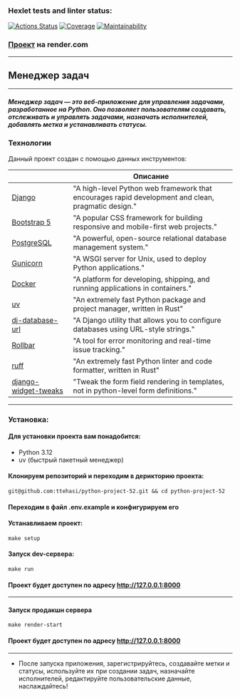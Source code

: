 ### Hexlet tests and linter status:
[![Actions Status](https://github.com/ttehasi/python-project-52/actions/workflows/hexlet-check.yml/badge.svg)](https://github.com/ttehasi/python-project-52/actions)
[![Coverage](https://github.com/ttehasi/python-project-52/actions/workflows/my-check.yml/badge.svg)](https://github.com/ttehasi/python-project-52/actions/workflows/my-check.yml)
[![Maintainability](https://sonarcloud.io/api/project_badges/measure?project=ttehasi_python-project-52&metric=sqale_rating)](https://sonarcloud.io/summary/new_code?id=ttehasi_python-project-52)


### [Проект](https://page-analuzerfromtte.onrender.com) на render.com
****
## Менеджер задач
****
##### Менеджер задач — это веб-приложение для управления задачами, разработанное на Python. Оно позволяет пользователям создавать, отслеживать и управлять задачами, назначать исполнителей, добавлять метка и устанавливать статусы.

### Технологии

Данный проект создан с помощью данных инструментов:

|                                                   | Описание                                                                                           |
|---------------------------------------------------|----------------------------------------------------------------------------------------------------|
| [Django](https://www.djangoproject.com/)          | "A high-level Python web framework that encourages rapid development and clean, pragmatic design." |
| [Bootstrap 5](https://getbootstrap.com/)          | "A popular CSS framework for building responsive and mobile-first web projects."                   |
| [PostgreSQL](https://www.postgresql.org/)         | "A powerful, open-source relational database management system."                                   |
| [Gunicorn](https://gunicorn.org/)                 | "A WSGI server for Unix, used to deploy Python applications."                                      |
| [Docker](https://www.docker.com/)                 | "A platform for developing, shipping, and running applications in containers."                     |
| [uv](https://docs.astral.sh/uv/)                  | "An extremely fast Python package and project manager, written in Rust"                            |
| [dj-database-url](https://pypi.org/project/dj-database-url/)| "A Django utility that allows you to configure databases using URL-style strings."                 |
| [Rollbar](https://rollbar.com/)                   | "A tool for error monitoring and real-time issue tracking."                                        |
| [ruff](https://docs.astral.sh/ruff/)              | "An extremely fast Python linter and code formatter, written in Rust"                              |
| [django-widget-tweaks](https://pypi.org/project/django-widget-tweaks/)              | "Tweak the form field rendering in templates, not in python-level form definitions."                              |

****
### Установка:

#### Для установки проекта вам понадобится:
- Python 3.12
- uv (быстрый пакетный менеджер)
#### Клонируем репозиторий и переходим в дерикторию проекта:
```
git@github.com:ttehasi/python-project-52.git && cd python-project-52
```
#### Переходим в файл .env.example и конфигурируем его

#### Устанавливаем проект:
```
make setup
```
#### Запуск dev-сервера:
```
make run
```
#### Проект будет доступен по адресу http://127.0.0.1:8000
****
#### Запуск продакшн сервера 
```
make render-start
```
#### Проект будет доступен по адресу http://127.0.0.1:8000

****

* После запуска приложения, зарегистрируйтесь, создавайте метки и статусы, используйте их при создании задач, назначайте исполнителей, редактируйте пользовательские данные, наслаждайтесь!
